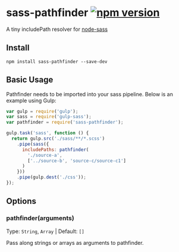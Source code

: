 # sass-pathfinder [![npm version](https://badge.fury.io/js/sass-pathfinder.svg)](https://badge.fury.io/js/sass-pathfinder)
A tiny includePath resolver for [node-sass](https://github.com/sass/node-sass)


## Install
```
npm install sass-pathfinder --save-dev
```

## Basic Usage
Pathfinder needs to be imported into your sass pipeline. Below is an example using Gulp:

```javascript
var gulp = require('gulp');
var sass = require('gulp-sass');
var pathfinder = require('sass-pathfinder');

gulp.task('sass', function () {
  return gulp.src('./sass/**/*.scss')
    .pipe(sass({
      includePaths: pathfinder(
        './source-a', 
        ['../source-b', 'source-c/source-c1']
      )
    }))
    .pipe(gulp.dest('./css'));
});
```

## Options
### pathfinder(arguments)
Type: `String`, `Array` | Default: `[]`

Pass along strings or arrays as arguments to pathfinder.
